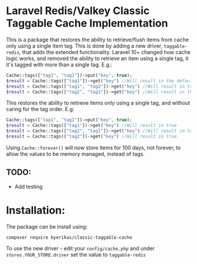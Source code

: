 # Laravel Redis/Valkey Classic Taggable Cache Implementation
This is a package that restores the ability to retrieve/flush items from cache only using a single item tag. 
This is done by adding a new driver, `taggable-redis`, that adds the extended functionality.
Laravel 10+ changed how cache logic works, and removed the ability to retrieve an item using a single tag, it it's tagged with more than a single tag. E.g.:
```php
Cache::tags(["tag1", "tag2"])->put("key", true);
$result = Cache::tags(["tag1"])->get("key") //Will result in the default value (null)
$result = Cache::tags(["tag1", "tag2"])->get("key") //Will result in true
$result = Cache::tags(["tag2", "tag1"])->get("key") //Will result in the default value (null)
```

This restores the ability to retireve items only using a single tag, and without caring for the tag order. E.g:
```php
Cache::tags(["tag1", "tag2"])->put("key", true);
$result = Cache::tags(["tag1"])->get("key") //Will result in true
$result = Cache::tags(["tag2", "tag1"])->get("key") //Will result in true
$result = Cache::tags(["tag2"])->get("key") //Will result in true
```

Using `Cache::forever()` will now store items for 100 days, not forever, to allow the values to be memory managed, instead of tags.

## TODO:
- Add testing

# Installation:
The package can be install using:
```
composer require byerikas/classic-taggable-cache
```
To use the new driver - edit your `config/cache.php` and under `stores.YOUR_STORE.driver` set the value to `taggable-redis`
